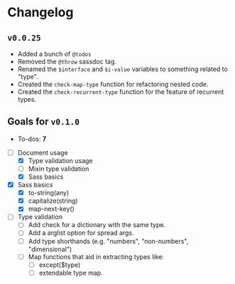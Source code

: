 # Changelog

## `v0.0.25`

- Added a bunch of `@todos`
- Removed the `@throw` sassdoc tag.
- Renamed the `$interface` and `$i-value` variables to something related to "type".
- Created the `check-map-type` function for refactoring nested code.
- Created the `check-recurrent-type` function for the feature of recurrent types.

## Goals for `v0.1.0`
  - To-dos: **7**
  - [ ] Document usage
    - [x] Type validation usage
    - [ ] Mixin type validation
    - [x] Sass basics
  - [x] Sass basics
    - [x] to-string(any)
    - [x] capitalize(string)
    - [x] map-next-key()
  - [ ] Type validation
    - [ ] Add check for a dictionary with the same type.
    - [ ] Add a arglist option for spread args.
    - [ ] Add type shorthands (e.g. "numbers", "non-numbers", "dimensional")
    - [ ] Map functions that aid in extracting types like:
      - [ ] except($type)
      - [ ] extendable type map.